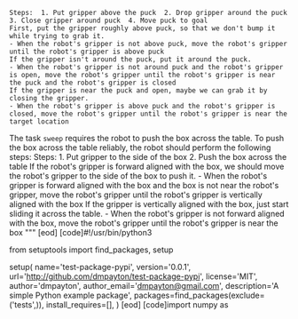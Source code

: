 
    Steps:  1. Put gripper above the puck  2. Drop gripper around the puck  3. Close gripper around puck  4. Move puck to goal
    First, put the gripper roughly above puck, so that we don't bump it while trying to grab it.
    - When the robot's gripper is not above puck, move the robot's gripper until the robot's gripper is above puck
    If the gripper isn't around the puck, put it around the puck.
    - When the robot's gripper is not around puck and the robot's gripper is open, move the robot's gripper until the robot's gripper is near the puck and the robot's gripper is closed
    If the gripper is near the puck and open, maybe we can grab it by closing the gripper.
    - When the robot's gripper is above puck and the robot's gripper is closed, move the robot's gripper until the robot's gripper is near the target location

The task `sweep` requires the robot to push the box across the table.
To push the box across the table reliably, the robot should perform the following steps:
    Steps:  1. Put gripper to the side of the box  2. Push the box across the table
    If the robot's gripper is forward aligned with the box, we should move the robot's gripper to the side of the box to push it.
    - When the robot's gripper is forward aligned with the box and the box is not near the robot's gripper, move the robot's gripper until the robot's gripper is vertically aligned with the box
    If the gripper is vertically aligned with the box, just start sliding it across the table.
    - When the robot's gripper is not forward aligned with the box, move the robot's gripper until the robot's gripper is near the box
"""
[eod] [code]#!/usr/bin/python3


from setuptools import find_packages, setup

setup(
    name='test-package-pypi',
    version='0.0.1',
    url='http://github.com/dmpayton/test-package-pypi',
    license='MIT',
    author='dmpayton',
    author_email='dmpayton@gmail.com',
    description='A simple Python example package',
    packages=find_packages(exclude=('tests',)),
    install_requires=[],
)
[eod] [code]import numpy as